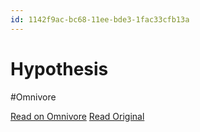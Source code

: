 ```yaml
---
id: 1142f9ac-bc68-11ee-bde3-1fac33cfb13a
---
```


# Hypothesis
#Omnivore

[Read on Omnivore](https://omnivore.app/me/hypothesis-18d469ac567)
[Read Original](https://hypothes.is/a/-MUHzLxhEe6hu7-9HoRCfg)


